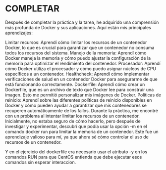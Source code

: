 # COMPLETAR  

Después de completar la práctica y la tarea, he adquirido una comprensión más profunda de Docker y sus aplicaciones. Aquí están mis principales aprendizajes:

Limitar recursos: Aprendí cómo limitar los recursos de un contenedor Docker, lo que es crucial para garantizar que un contenedor no consuma todos los recursos del sistema.
Manejo de la memoria: Aprendí cómo Docker maneja la memoria y cómo puedo ajustar la configuración de la memoria para optimizar el rendimiento del contenedor.
Procesador: Aprendí cómo Docker utiliza el procesador y cómo puedo asignar núcleos de CPU específicos a un contenedor.
Healthcheck: Aprendí cómo implementar verificaciones de salud en un contenedor Docker para asegurarme de que está funcionando correctamente.
Dockerfile: Aprendí cómo crear un Dockerfile, que es un archivo de texto que Docker lee para construir una imagen. Esto me permitió personalizar mis imágenes de Docker.
Políticas de reinicio: Aprendí sobre las diferentes políticas de reinicio disponibles en Docker y cómo pueden ayudar a garantizar que mis contenedores se recuperen automáticamente de los fallos.
Durante la práctica, me encontré con un problema al intentar limitar los recursos de un contenedor. Inicialmente, no estaba seguro de cómo hacerlo, pero después de investigar y experimentar, descubrí que podía usar la opción -m en el comando docker run para limitar la memoria de un contenedor. Este fue un aprendizaje valioso para mí, ya que ahora sé cómo controlar el uso de recursos de un contenedor.

Y en el ejercicio del dockerfile era necesario usar el atributo -y en los comandos RUN para que CentOS entienda que debe ejecutar esos comandos sin esperar interaccion.
